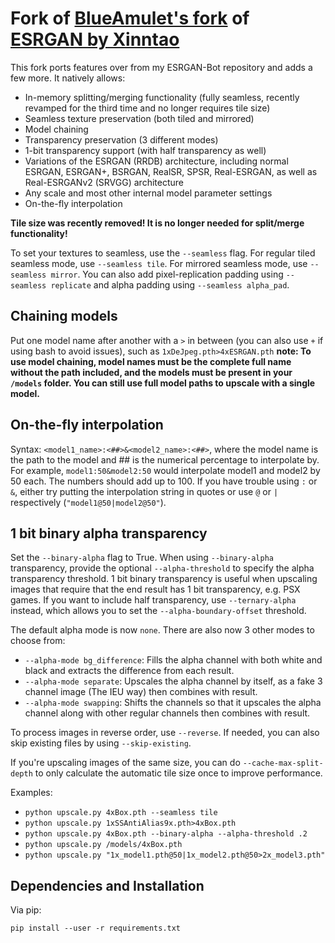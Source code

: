 # Fork of [BlueAmulet's fork](https://github.com/BlueAmulet/ESRGAN) of [ESRGAN by Xinntao](https://github.com/xinntao/ESRGAN)

This fork ports features over from my ESRGAN-Bot repository and adds a few more. It natively allows:

-   In-memory splitting/merging functionality (fully seamless, recently revamped for the third time and no longer requires tile size)
-   Seamless texture preservation (both tiled and mirrored)
-   Model chaining
-   Transparency preservation (3 different modes)
-   1-bit transparency support (with half transparency as well)
-   Variations of the ESRGAN (RRDB) architecture, including normal ESRGAN, ESRGAN+, BSRGAN, RealSR, SPSR, Real-ESRGAN, as well as Real-ESRGANv2 (SRVGG) architecture
-   Any scale and most other internal model parameter settings
-   On-the-fly interpolation

**Tile size was recently removed! It is no longer needed for split/merge functionality!**

To set your textures to seamless, use the `--seamless` flag. For regular tiled seamless mode, use `--seamless tile`. For mirrored seamless mode, use `--seamless mirror`. You can also add pixel-replication padding using `--seamless replicate` and alpha padding using `--seamless alpha_pad`.

## Chaining models
Put one model name after another with a `>` in between (you can also use `+` if using bash to avoid issues), such as `1xDeJpeg.pth>4xESRGAN.pth` 
**note: To use model chaining, model names must be the complete full name without the path included, and the models must be present in your `/models` folder. You can still use full model paths to upscale with a single model.**

## On-the-fly interpolation
Syntax: `<model1_name>:<##>&<model2_name>:<##>`, where the model name is the path to the model and ## is the numerical percentage to interpolate by. For example, `model1:50&model2:50` would interpolate model1 and model2 by 50 each. The numbers should add up to 100. If you have trouble using `:` or `&`, either try putting the interpolation string in quotes or use `@` or `|` respectively (`"model1@50|model2@50"`).


## 1 bit binary alpha transparency
Set the `--binary-alpha` flag to True. When using `--binary-alpha` transparency, provide the optional `--alpha-threshold` to specify the alpha transparency threshold. 1 bit binary transparency is useful when upscaling images that require that the end result has 1 bit transparency, e.g. PSX games. If you want to include half transparency, use `--ternary-alpha` instead, which allows you to set the `--alpha-boundary-offset` threshold.

The default alpha mode is now `none`. There are also now 3 other modes to choose from:
-   `--alpha-mode bg_difference`: Fills the alpha channel with both white and black and extracts the difference from each result.
-   `--alpha-mode separate`: Upscales the alpha channel by itself, as a fake 3 channel image (The IEU way) then combines with result.
-   `--alpha-mode swapping`: Shifts the channels so that it upscales the alpha channel along with other regular channels then combines with result.

To process images in reverse order, use `--reverse`. If needed, you can also skip existing files by using `--skip-existing`.

If you're upscaling images of the same size, you can do `--cache-max-split-depth` to only calculate the automatic tile size once to improve performance.

Examples:

-   `python upscale.py 4xBox.pth --seamless tile`
-   `python upscale.py 1xSSAntiAlias9x.pth>4xBox.pth`
-   `python upscale.py 4xBox.pth --binary-alpha --alpha-threshold .2`
-   `python upscale.py /models/4xBox.pth`
-   `python upscale.py "1x_model1.pth@50|1x_model2.pth@50>2x_model3.pth"`

## Dependencies and Installation

Via pip:

```
pip install --user -r requirements.txt
```
